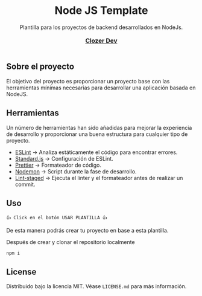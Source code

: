 <div align="center">
  <h1>Node JS Template</h1>
  <p>
    Plantilla para los proyectos de backend desarrollados en NodeJs.
    <br />
    <br />
    <a style='font-size:16px' href="https://github.com/clozerdev" target='_blank'><strong>Clozer Dev</strong></a>
    <br />
    <br />
  </p>

</div>

<!-- BUILT WITH -->

## Sobre el proyecto

El objetivo del proyecto es proporcionar un proyecto base con las herramientas mínimas necesarias para desarrollar una aplicación basada en NodeJS.

<!-- BUILT WITH -->

## Herramientas

Un número de herramientas han sido añadidas para mejorar la experiencia de desarrollo y proporcionar una buena estructura para cualquier tipo de proyecto.

- [ESLint](https://eslint.org/) -> Analiza estáticamente el código para encontrar errores.
- [Standard.js](https://standardjs.com/) -> Configuración de ESLint.
- [Prettier](https://prettier.io/) -> Formateador de código.
- [Nodemon](https://www.npmjs.com/package/nodemon) -> Script durante la fase de desarrollo.
- [Lint-staged](https://www.npmjs.com/package/lint-staged) -> Ejecuta el linter y el formateador antes de realizar un commit.

<!-- USAGE -->

## Uso

```
👍 Click en el botón USAR PLANTILLA 👍
```

De esta manera podrás crear tu proyecto en base a esta plantilla.

Después de crear y clonar el repositorio localmente

```
npm i
```

<!-- LICENSE -->

## License

Distribuido bajo la licencia MIT. Véase `LICENSE.md` para más información.
